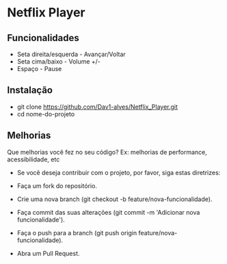 # Netflix Player




## Funcionalidades

 - Seta direita/esquerda - Avançar/Voltar
 - Seta cima/baixo - Volume +/-
 - Espaço - Pause

## Instalação

 - git clone https://github.com/Dav1-alves/Netflix_Player.git
 - cd nome-do-projeto
    
## Melhorias

Que melhorias você fez no seu código? Ex: melhorias de performance, acessibilidade, etc

- Se você deseja contribuir com o projeto, por favor, siga estas diretrizes:

- Faça um fork do repositório.
- Crie uma nova branch (git checkout -b feature/nova-funcionalidade).
- Faça commit das suas alterações (git commit -m 'Adicionar nova funcionalidade').
- Faça o push para a branch (git push origin feature/nova-funcionalidade).
- Abra um Pull Request.
